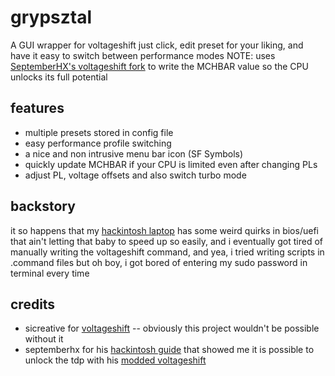 # grypsztal
A GUI wrapper for voltageshift
just click, edit preset for your liking, and have it easy to switch between performance modes
NOTE: uses [SeptemberHX's voltageshift fork](https://github.com/SeptemberHX/VoltageShift) to write the MCHBAR value so the CPU unlocks its full potential

## features
- multiple presets stored in config file
- easy performance profile switching
- a nice and non intrusive menu bar icon (SF Symbols)
- quickly update MCHBAR if your CPU is limited even after changing PLs
- adjust PL, voltage offsets and also switch turbo mode


## backstory
it so happens that my [hackintosh laptop](https://github.com/kodowiec/HP-Elitebook-x360-1040-G6-Opencore) has some weird quirks in bios/uefi that ain't letting that baby to speed up so easily, and i eventually got tired of manually writing the voltageshift command, and yea, i tried writing scripts in .command files but oh boy, i got bored of entering my sudo password in terminal every time

###

## credits
- sicreative for [voltageshift](https://github.com/sicreative/VoltageShift) -- obviously this project wouldn't be possible without it
- septemberhx for his [hackintosh guide](https://github.com/SeptemberHX/HP-Spectre-X360-13-late-2018-Hackintosh#for-20w-tdp) that showed me it is possible to unlock the tdp with his [modded voltageshift](https://github.com/SeptemberHX/VoltageShift)
